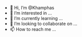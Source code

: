- 👋 Hi, I’m @Khamphas
- 👀 I’m interested in ...
- 🌱 I’m currently learning ...
- 💞️ I’m looking to collaborate on ...
- 📫 How to reach me ...

<!---
Khamphas/Khamphas is a ✨ special ✨ repository because its `README.md` (this file) appears on your GitHub profile.
You can click the Preview link to take a look at your changes.
--->
